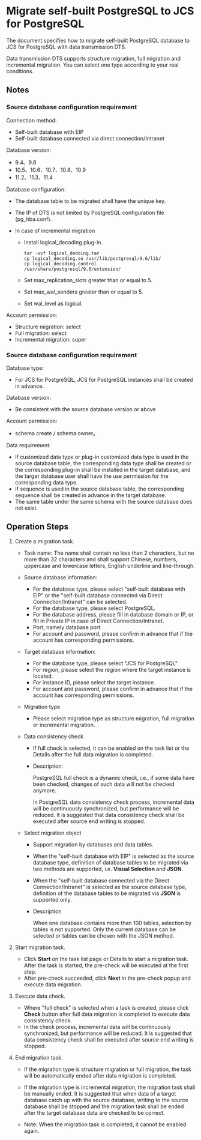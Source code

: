 # Migrate self-built PostgreSQL to JCS for PostgreSQL

The document specifies how to migrate self-built PostgreSQL database to JCS for PostgreSQL with data transmission DTS.

Data transmission DTS supports structure migration, full migration and incremental migration. You can select one type according to your real conditions.

## Notes

### Source database configuration requirement

Connection method:

- Self-built database with EIP
- Self-built database connected via direct connection/Intranet

Database version:

- 9.4、9.6
- 10.5、10.6、10.7、10.8、10.9
- 11.2、11.3、11.4

Database configuration:

- The database table to be migrated shall have the unique key.

- The IP of DTS is not limited by PostgreSQL configuration file (pg_hba.conf).

- In case of incremental migration

  - Install logical_decoding plug-in.

    ```
    tar -xvf logical_dedoing.tar 
    cp logical_decoding.so /usr/lib/postgresql/9.6/lib/ 
    cp logical_decoding.control /usr/share/postgresql/9.6/extension/
    ```
    
  - Set max_replication_slots greater than or equal to 5.
    
  - Set max_wal_senders greater than or equal to 5.
    
  - Set wal_level as logical.

Account permission:

- Structure migration: select
- Full migration: select
- Incremental migration: super
### Source database configuration requirement

Database type:

- For JCS for PostgreSQL, JCS for PostgreSQL instances shall be created in advance.

Database version:

- Be consistent with the source database version or above

Account permission:

- schema create /  schema owner。

Data requirement:

- If customized data type or plug-in customized data type is used in the source database table, the corresponding data type shall be created or the corresponding plug-in shall be installed in the target database, and the target database user shall have the use permission for the corresponding data type.
- If sequence is used in the source database table, the corresponding sequence shall be created in advance in the target database.
- The same table under the same schema with the source database does not exist.

## Operation Steps

1. Create a migration task.

   - Task name: The name shall contain no less than 2 characters, but no more than 32 characters and shall support Chinese, numbers, uppercase and lowercase letters, English underline and line-through.

   - Source database information:

     - For the database type, please select "self-built database with EIP" or the "self-built database connected via Direct Connection/Intranet" can be selected.
     - For the database type, please select PostgreSQL.
     - For the database address, please fill in database domain or IP, or fill in Private IP in case of Direct Connection/Intranet.
     - Port, namely database port.
     - For account and password, please confirm in advance that if the account has corresponding permissions.

   - Target database information:

     - For the database type, please select "JCS for PostgreSQL"
     - For region, please select the region where the target instance is located.
     - For instance ID, please select the target instance.
     - For account and password, please confirm in advance that if the account has corresponding permissions.

   - Migration type

     - Please select migration type as structure migration, full migration or incremental migration.

   - Data consistency check

     - If full check is selected, it can be enabled on the task list or the Details after the full data migration is completed.

     - Description:

       PostgreSQL full check is a dynamic check, i.e., if some data have been checked, changes of such data will not be checked anymore.

       In PostgreSQL data consistency check process, incremental data will be continuously synchronized, but performance will be reduced. It is suggested that data consistency check shall be executed after source end writing is stopped.

   - Select migration object

     - Support migration by databases and data tables.

     - When the "self-built database with EIP" is selected as the source database type, definition of database tables to be migrated via two methods are supported, i.e. **Visual Selection** and **JSON**.

     - When the "self-built database connected via the Direct Connection/Intranet" is selected as the source database type, definition of the database tables to be migrated via **JSON** is supported only.

     - Description

       When one database contains more than 100 tables, selection by tables is not supported. Only the current database can be selected or tables can be chosen with the JSON method.

2. Start migration task.

   - Click **Start** on the task list page or Details to start a migration task. After the task is started, the pre-check will be executed at the first step.
   - After pre-check succeeded, click **Next** in the pre-check popup and execute data migration.

3. Execute data check.

   - Where "full check" is selected when a task is created, please click **Check** button after full data migration is completed to execute data consistency check.
   - In the check process, incremental data will be continuously synchronized, but performance will be reduced. It is suggested that data consistency check shall be executed after source end writing is stopped.

4. End migration task.

   - If the migration type is structure migration or full migration, the task will be automatically ended after data migration is completed.

   - If the migration type is incremental migration, the migration task shall be manually ended. It is suggested that when data of a target database catch up with the source database, writing to the source database shall be stopped and the migration task shall be ended after the target database data are checked to be correct.

   - Note: When the migration task is completed, it cannot be enabled again.

     